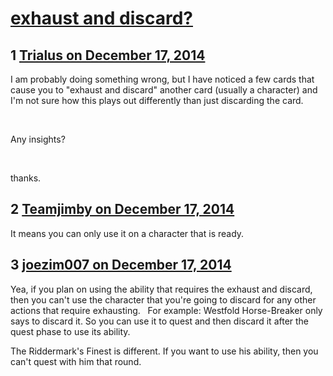 # [exhaust and discard?](https://community.fantasyflightgames.com/topic/129286-exhaust-and-discard/)

## 1 [Trialus on December 17, 2014](https://community.fantasyflightgames.com/topic/129286-exhaust-and-discard/?do=findComment&comment=1370415)

I am probably doing something wrong, but I have noticed a few cards that cause you to "exhaust and discard" another card (usually a character) and I'm not sure how this plays out differently than just discarding the card.

 

Any insights?

 

thanks.

## 2 [Teamjimby on December 17, 2014](https://community.fantasyflightgames.com/topic/129286-exhaust-and-discard/?do=findComment&comment=1370478)

It means you can only use it on a character that is ready.

## 3 [joezim007 on December 17, 2014](https://community.fantasyflightgames.com/topic/129286-exhaust-and-discard/?do=findComment&comment=1370496)

Yea, if you plan on using the ability that requires the exhaust and discard, then you can't use the character that you're going to discard for any other actions that require exhausting.
 
For example: Westfold Horse-Breaker only says to discard it. So you can use it to quest and then discard it after the quest phase to use its ability.

The Riddermark's Finest is different. If you want to use his ability, then you can't quest with him that round.

